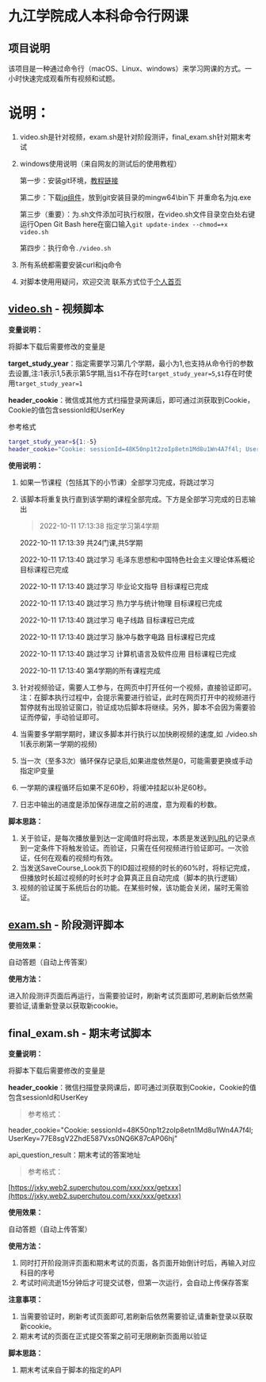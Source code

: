 # 九江学院成人本科命令行网课

## 项目说明

该项目是一种通过命令行（macOS、Linux、windows）来学习网课的方式。一小时快速完成观看所有视频和试题。

# 说明：

1. video.sh是针对视频，exam.sh是针对阶段测评，final_exam.sh针对期末考试
2. windows使用说明（来自网友的测试后的使用教程）

    第一步：安装git环境，[教程链接](https://blog.csdn.net/weixin_53273474/article/details/137965922?spm=1001.2101.3001.4242.2)

    第二步：下载[jq组件](https://jqlang.github.io/jq/download/)，放到git安装目录的mingw64\bin下 并重命名为jq.exe

    第三步（重要）：为.sh文件添加可执行权限，在video.sh文件目录空白处右键运行Open Git Bash here在窗口输入`git update-index --chmod=+x video.sh`

    第四步：执行命令`./video.sh`
3. 所有系统都需要安装curl和jq命令
4. 对脚本使用用疑问，欢迎交流 联系方式位于[个人首页](https://github.com/tengfei-xy)

## [video.sh](http://video.sh) - 视频脚本

**变量说明：**

将脚本下载后需要修改的变量是

**target_study_year**：指定需要学习第几个学期，最小为1,也支持从命令行的参数去设置,注:1表示1,5表示第5学期,当`$1`不存在时`target_study_year=5`,`$1`存在时使用`target_study_year=1`

**header_cookie**：微信或其他方式扫描登录网课后，即可通过浏获取到Cookie，Cookie的值包含sessionId和UserKey

参考格式

```Bash
target_study_year=${1:-5}
header_cookie="Cookie: sessionId=48K50np1t2zoIp8etn1Md8u1Wn4A7f4l; UserKey=77E8sgV2ZhdE587Vxs0NQ6K87cAP06hj"
```

**使用说明：**

1. 如果一节课程（包括其下的小节课）全部学习完成，将跳过学习
2. 该脚本将重复执行直到该学期的课程全部完成。下方是全部学习完成的日志输出

    > 2022-10-11 17:13:38 指定学习第4学期
   
   2022-10-11 17:13:39 共24门课,共5学期
   
   2022-10-11 17:13:40 跳过学习 毛泽东思想和中国特色社会主义理论体系概论 目标课程已完成
   
   2022-10-11 17:13:40 跳过学习 毕业论文指导 目标课程已完成
   
   2022-10-11 17:13:40 跳过学习 热力学与统计物理 目标课程已完成
   
   2022-10-11 17:13:40 跳过学习 电子线路 目标课程已完成
   
   2022-10-11 17:13:40 跳过学习 脉冲与数字电路 目标课程已完成
   
   2022-10-11 17:13:40 跳过学习 计算机语言及软件应用 目标课程已完成
   
   2022-10-11 17:13:40 第4学期的所有课程完成
3. 针对视频验证，需要人工参与，在网页中打开任何一个视频，直接验证即可。注：在脚本执行过程中，会提示需要进行验证，此时在网页打开中的视频进行暂停就有出现验证窗口，验证成功后脚本将继续。另外，脚本不会因为需要验证而停留，手动验证即可。
4. 当需要多学期学期时，建议多脚本并行执行以加快刷视频的速度,如 ./video.sh 1(表示刷第一学期的视频)
5. 当一次（至多3次）循环保存记录后,如果进度依然是0，可能需要更换或手动指定IP变量
6. 一学期的课程循环后如果不足60秒，将缓冲挂起以补足60秒。
7. 日志中输出的进度是添加保存进度之前的进度，意为观看的秒数。

**脚本思路：**

1. 关于验证，是每次播放量到达一定阈值时将出现，本质是发送到[URL](http://jjxy.web2.superchutou.com/service/datastore/WebCourse/SaveCourse_Look)的记录点到一定条件下将触发验证。而验证，只需在任何视频进行验证即可。一次验证，任何在观看的视频均有效。
2. 当发送SaveCourse_Look页下的ID超过视频的时长的60%时，将标记完成，但播放时长超过视频的时长时才会算真正且自动完成（脚本的执行逻辑）
3. 视频的验证属于系统后台的功能。在某些时候，该功能会关闭，届时无需验证。

## [exam.sh](http://exam.sh) - 阶段测评脚本

**使用效果：**

自动答题（自动上传答案）

**使用方法：**

进入阶段测评页面后再运行，当需要验证时，刷新考试页面即可,若刷新后依然需要验证,请重新登录以获取新cookie。

## final_exam.sh - 期末考试脚本

**变量说明：**

将脚本下载后需要修改的变量是

**header_cookie**：微信扫描登录网课后，即可通过浏获取到Cookie，Cookie的值包含sessionId和UserKey

> 参考格式：

header_cookie="Cookie: sessionId=48K50np1t2zoIp8etn1Md8u1Wn4A7f4l; UserKey=77E8sgV2ZhdE587Vxs0NQ6K87cAP06hj"

api_question_result：期末考试的答案地址

> 参考格式：

[https://jxky.web2.superchutou.com/xxx/xxx/getxxx](https://jxky.web2.superchutou.com/xxx/xxx/getxxx)

**使用效果：**

自动答题（自动上传答案）

**使用方法：**

1. 同时打开阶段测评页面和期末考试的页面，各页面开始倒计时后，再输入对应科目的序号
2. 考试时间流逝15分钟后才可提交试卷，但第一次运行，会自动上传保存答案

**注意事项：**

1. 当需要验证时，刷新考试页面即可,若刷新后依然需要验证,请重新登录以获取新cookie。
2. 期末考试的页面在正式提交答案之前可无限刷新页面用以验证

**脚本思路：**

1. 期末考试来自于脚本的指定的API

